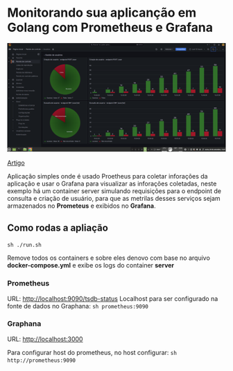 # Monitorando sua aplicanção em Golang com Prometheus e Grafana

![Imagem do Grafana](print.png)

[Artigo](https://medium.com/@alcbotta/monitoring-you-golang-server-with-prometheus-and-grafana-97e64bb1d0e9)

Aplicação simples onde é usado Proetheus para coletar inforações da aplicação e usar o Grafana para visualizar as inforações coletadas,
neste exemplo há um container server simulando requisições para o endpoint de consulta e criação de usuário, para que as metrilas desses serviços sejam armazenados no **Prometeus** e exibidos no **Grafana**.

## Como rodas a apliação
```sh ./run.sh ```

Remove todos os containers e sobre eles denovo com base no arquivo **docker-compose.yml** e exibe os logs do container **server**

### Prometheus
URL: [http://localhost:9090/tsdb-status](http://localhost:9090/tsdb-status)
Localhost para ser configurado na fonte de dados no Graphana: 
```sh prometheus:9090```

### Graphana 
URL: [http://localhost:3000](http://localhost:3000)

Para configurar host do prometheus, no host configurar: ```sh http://prometheus:9090 ```

